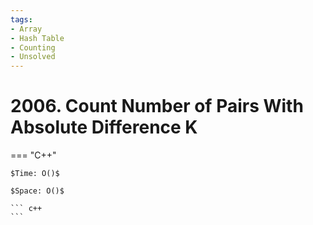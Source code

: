 ```yaml
---
tags:
- Array
- Hash Table
- Counting
- Unsolved
---
```



# 2006. Count Number of Pairs With Absolute Difference K

=== "C++"

    $Time: O()$

    $Space: O()$

    ``` c++
    ```